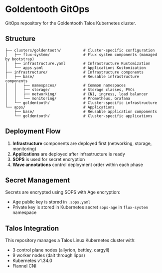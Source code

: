 # Goldentooth GitOps

GitOps repository for the Goldentooth Talos Kubernetes cluster.

## Structure

```
├── clusters/goldentooth/          # Cluster-specific configuration
│   ├── flux-system/               # Flux system components (managed by bootstrap)
│   ├── infrastructure.yaml        # Infrastructure Kustomization
│   └── apps.yaml                  # Applications Kustomization
├── infrastructure/                # Infrastructure components
│   ├── base/                      # Reusable infrastructure components
│   │   ├── namespaces/            # Common namespaces
│   │   ├── storage/               # Storage classes, PVCs
│   │   ├── networking/            # CNI, ingress, load balancer
│   │   └── monitoring/            # Prometheus, Grafana
│   └── goldentooth/               # Cluster-specific infrastructure
└── apps/                          # Applications
    ├── base/                      # Reusable application components
    └── goldentooth/               # Cluster-specific applications
```

## Deployment Flow

1. **Infrastructure** components are deployed first (networking, storage, monitoring)
2. **Applications** are deployed after infrastructure is ready
3. **SOPS** is used for secret encryption
4. **Wave annotations** control deployment order within each phase

## Secret Management

Secrets are encrypted using SOPS with Age encryption:
- Age public key is stored in `.sops.yaml`
- Private key is stored in Kubernetes secret `sops-age` in `flux-system` namespace

## Talos Integration

This repository manages a Talos Linux Kubernetes cluster with:
- 3 control plane nodes (allyrion, bettley, cargyll)
- 9 worker nodes (dalt through lipps)
- Kubernetes v1.34.0
- Flannel CNI